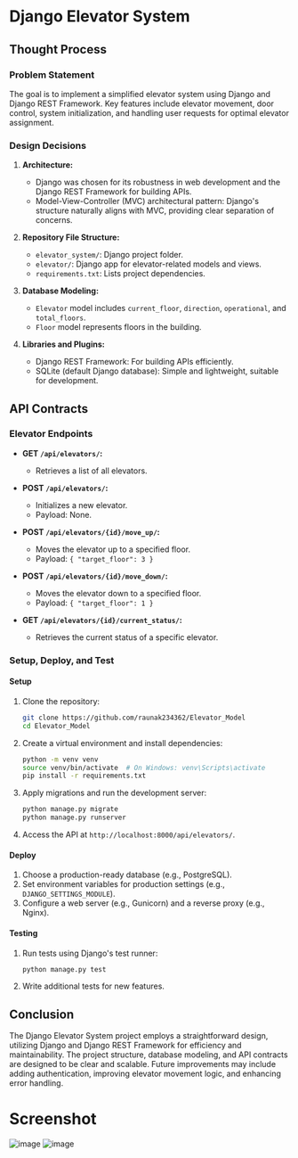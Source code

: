 # Django Elevator System

## Thought Process

### Problem Statement

The goal is to implement a simplified elevator system using Django and Django REST Framework. Key features include elevator movement, door control, system initialization, and handling user requests for optimal elevator assignment.

### Design Decisions

1. **Architecture:**
   - Django was chosen for its robustness in web development and the Django REST Framework for building APIs.
   - Model-View-Controller (MVC) architectural pattern: Django's structure naturally aligns with MVC, providing clear separation of concerns.

2. **Repository File Structure:**
   - `elevator_system/`: Django project folder.
   - `elevator/`: Django app for elevator-related models and views.
   - `requirements.txt`: Lists project dependencies.

3. **Database Modeling:**
   - `Elevator` model includes `current_floor`, `direction`, `operational`, and `total_floors`.
   - `Floor` model represents floors in the building.

4. **Libraries and Plugins:**
   - Django REST Framework: For building APIs efficiently.
   - SQLite (default Django database): Simple and lightweight, suitable for development.

## API Contracts

### Elevator Endpoints

- **GET `/api/elevators/`:**
  - Retrieves a list of all elevators.

- **POST `/api/elevators/`:**
  - Initializes a new elevator.
  - Payload: None.

- **POST `/api/elevators/{id}/move_up/`:**
  - Moves the elevator up to a specified floor.
  - Payload: `{ "target_floor": 3 }`

- **POST `/api/elevators/{id}/move_down/`:**
  - Moves the elevator down to a specified floor.
  - Payload: `{ "target_floor": 1 }`

- **GET `/api/elevators/{id}/current_status/`:**
  - Retrieves the current status of a specific elevator.

### Setup, Deploy, and Test

#### Setup

1. Clone the repository:

   ```bash
   git clone https://github.com/raunak234362/Elevator_Model
   cd Elevator_Model
   ```

2. Create a virtual environment and install dependencies:

   ```bash
   python -m venv venv
   source venv/bin/activate  # On Windows: venv\Scripts\activate
   pip install -r requirements.txt
   ```

3. Apply migrations and run the development server:

   ```bash
   python manage.py migrate
   python manage.py runserver
   ```

4. Access the API at `http://localhost:8000/api/elevators/`.

#### Deploy

1. Choose a production-ready database (e.g., PostgreSQL).
2. Set environment variables for production settings (e.g., `DJANGO_SETTINGS_MODULE`).
3. Configure a web server (e.g., Gunicorn) and a reverse proxy (e.g., Nginx).

#### Testing

1. Run tests using Django's test runner:

   ```bash
   python manage.py test
   ```

2. Write additional tests for new features.

## Conclusion

The Django Elevator System project employs a straightforward design, utilizing Django and Django REST Framework for efficiency and maintainability. The project structure, database modeling, and API contracts are designed to be clear and scalable. Future improvements may include adding authentication, improving elevator movement logic, and enhancing error handling.


# Screenshot
![image](https://github.com/raunak234362/Elevator_Model/assets/64278503/544e3b7f-8501-49c6-9005-61201ac2f57f)
![image](https://github.com/raunak234362/Elevator_Model/assets/64278503/ea8d6b68-2ac0-461d-a9cb-5b848a3cd61a)
